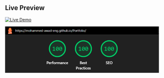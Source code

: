 ## Live Preview

[![Live Demo](https://img.shields.io/badge/Live%20Demo-000000?style=for-the-badge&logo=github&logoColor=white)](https://mohammed-awad-eng.github.io/Portfolio/)

![](https://raw.githubusercontent.com/Mohammed-Awad-ENG/Portfolio/main/Profile/Screenshot%202025-09-25%20185830.png)
